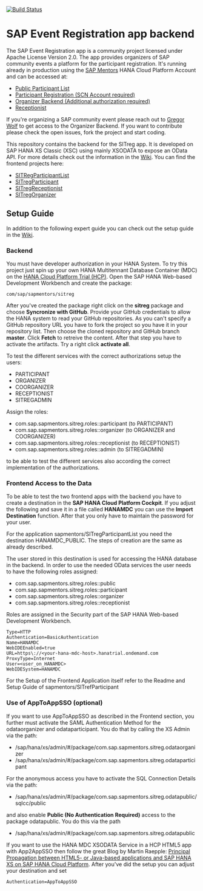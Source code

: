 [![Build Status](http://ci.computerservice-wolf.com/buildStatus/icon?job=CI_SITreg_master_build)](http://ci.computerservice-wolf.com/job/CI_SITreg_master_build)

# SAP Event Registration app backend

The SAP Event Registration app is a community project licensed under Apache License Version 2.0. The app provides organizers of SAP community events a platform for the participant registration. It's running already in production using the [SAP Mentors](http://sapmentors.sap.com) HANA Cloud Platform Account and can be accessed at:

* [Public Participant List](https://sitregparticipantlist-a5a504e08.dispatcher.hana.ondemand.com/)
* [Participant Registration (SCN Account required)](https://sitregparticipant-a5a504e08.dispatcher.hana.ondemand.com/)
* [Organizer Backend (Additional authorization required)](https://sitregorganizer-a5a504e08.dispatcher.hana.ondemand.com/)
* [Receptionist](https://sitregreceptionist-a5a504e08.dispatcher.hana.ondemand.com)
 
If you're organizing a SAP community event please reach out to [Gregor Wolf](mailto:gregor.wolf@gmail.com) to get access to the Organizer Backend. If you want to contribute please check the open issues, fork the project and start coding.

This repository contains the backend for the SITreg app. It is developed on SAP HANA XS Classic (XSC) using mainly XSODATA to expose an OData API. For more details check out the information in the [Wiki](https://github.com/sapmentors/SITreg/wiki). You can find the frontend projects here:

* [SITRegParticipantList](https://github.com/sapmentors/SITRegParticipantList)
* [SITregParticipant](https://github.com/sapmentors/SITregParticipant)
* [SITregReceptionist](https://github.com/sapmentors/SITregReceptionist)
* [SITregOrganizer](https://github.com/sapmentors/SITregOrganizer)

## Setup Guide

In addition to the following expert guide you can check out the setup guide in the  [Wiki](https://github.com/sapmentors/SITreg/wiki/Setup:-1.-Create-MDC-Database-on-HCP).

### Backend

You must have developer authorization in your HANA System. To try this project just spin up your own HANA Multitennant Database Container (MDC) on the [HANA Cloud Platform Trial (HCP)](https://hcp.sap.com/). Open the SAP HANA Web-based Development Workbench and create the package:

    com/sap/sapmentors/sitreg

After you've created the package right click on the **sitreg** package and choose **Syncronize with GitHub**. Provide your GitHub credentials to allow the HANA system to read your GitHub repositories. As you can't specify a GitHub repository URL you have to fork the project so you have it in your repository list. Then choose the cloned repository and GitHub branch **master**. Click **Fetch** to retreive the content. After that step you have to activate the artifacts. Try a right click **activate all**.

To test the different services with the correct authorizations setup the users: 

* PARTICIPANT 
* ORGANIZER
* COORGANIZER
* RECEPTIONIST
* SITREGADMIN
 
Assign the roles:

* com.sap.sapmentors.sitreg.roles::participant (to PARTICIPANT)
* com.sap.sapmentors.sitreg.roles::organizer (to ORGANIZER and COORGANIZER)
* com.sap.sapmentors.sitreg.roles::receptionist (to RECEPTIONIST)
* com.sap.sapmentors.sitreg.roles::admin (to SITREGADMIN)

to be able to test the different services also according the correct implementation of the authorizations.

### Frontend Access to the Data

To be able to test the two frontend apps with the backend you have to create a destination in the **SAP HANA Cloud Platform Cockpit**. If you adjust the following and save it in a file called **HANAMDC** you can use the **Import Destination** function. After that you only have to maintain the password for your user.

For the application sapmentors/SITregParticipantList you need the destination HANAMDC_PUBLIC. The steps of creation are the same as already described.

The user stored in this destination is used for accessing the HANA database in the backend. In order to use the needed OData services the user needs to have the following roles assigned:

* com.sap.sapmentors.sitreg.roles::public
* com.sap.sapmentors.sitreg.roles::participant
* com.sap.sapmentors.sitreg.roles::organizer
* com.sap.sapmentors.sitreg.roles::receptionist

Roles are assigned in the Security part of the SAP HANA Web-based Development Workbench.

```
Type=HTTP
Authentication=BasicAuthentication
Name=HANAMDC
WebIDEEnabled=true
URL=https\://<your-hana-mdc-host>.hanatrial.ondemand.com
ProxyType=Internet
User=<user_on_HANAMDC>
WebIDESystem=HANAMDC
```

For the Setup of the Frontend Application itself refer to the Readme and Setup Guide of sapmentors/SITrefParticipant

### Use of AppToAppSSO (optional)
If you want to use AppToAppSSO as described in the Frontend section, you further must activate the SAML Authentication Method for the odataorganizer and odataparticipant. You do that by calling the XS Admin via the path:

* /sap/hana/xs/admin/#/package/com.sap.sapmentors.sitreg.odataorganizer
* /sap/hana/xs/admin/#/package/com.sap.sapmentors.sitreg.odataparticipant 
 
For the anonymous access you have to activate the SQL Connection Details via the path:

* /sap/hana/xs/admin/#/package/com.sap.sapmentors.sitreg.odatapublic/sqlcc/public

and also enable **Public (No Authentication Required)** access to the package odatapublic. You do this via the path

* /sap/hana/xs/admin/#/package/com.sap.sapmentors.sitreg.odatapublic

If you want to use the HANA MDC XSODATA Service in a HCP HTML5 app with App2AppSSO then follow the great Blog by Martin Raepple: [Principal Propagation between HTML5- or Java-based applications and SAP HANA XS on SAP HANA Cloud Platform](http://scn.sap.com/community/developer-center/cloud-platform/blog/2016/03/21/principal-propagation-between-html5-and-sap-hana-xs-on-sap-hana-cloud-platform). After you've did the setup you can adjust your destination and set

```
Authentication=AppToAppSSO
```
